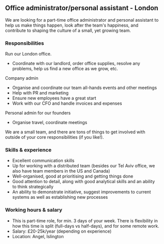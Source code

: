 ## Office administrator/personal assistant - London

We are looking for a part-time office administrator and personal assistant to help us make things happen, look after the team's happiness, and contribute to shaping the culture of a small, yet growing team. 

### Responsibilities
Run our London office. 
- Coordinate with our landlord, order office supplies, resolve any problems, help us find a new office as we grow, etc. 

Company admin 
- Organise and coordinate our team all-hands events and other meetings
- Help with PR and marketing
- Ensure new employees have a great start
- Work with our CFO and handle invoices and expenses

Personal admin for our founders
- Organise travel, coordinate meetings

We are a small team, and there are tons of things to get involved with outside of your core responsibilities (if you like!). 

### Skills & experience

- Excellent communication skills
- Up for working with a distributed team (besides our Tel Aviv office, we also have team members in the US and Canada)
- Well-organised, good at prioritising and getting things done
- Good attention to detail, along with good analytical skills and an ability to think strategically 
- An ability to demonstrate initiative, suggest improvements to current systems as well as establishing new processes

### Working hours & salary

- This is part-time role, for min. 3 days of your week. There is flexibility in how this time is split (full-days vs half-days), and for some remote work.
- Salary: £20-25k/year (depending on experience)
- Location: Angel, Islington
